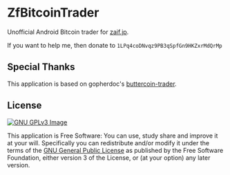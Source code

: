 # ZfBitcoinTrader
Unofficial Android Bitcoin trader for [zaif.jp](http://zaif.jp/).

If you want to help me, then donate to `1LPq4coDNvqz9PB3qSpfGn9HKZxrMdQrMp`

## Special Thanks
This application is based on gopherdoc's [buttercoin-trader](https://github.com/gopherdoc/buttercoin-trader).

## License
[![GNU GPLv3 Image](https://www.gnu.org/graphics/gplv3-127x51.png)](http://www.gnu.org/licenses/gpl-3.0.en.html)  

This application is Free Software: You can use, study share and improve it at your
will. Specifically you can redistribute and/or modify it under the terms of the
[GNU General Public License](https://www.gnu.org/licenses/gpl.html) as
published by the Free Software Foundation, either version 3 of the License, or
(at your option) any later version.

